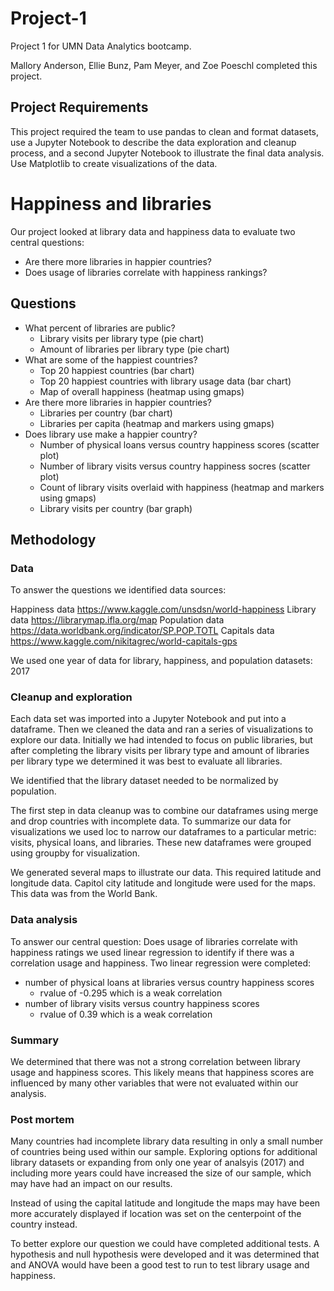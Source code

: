 # Project-1
Project 1 for UMN Data Analytics bootcamp.

Mallory Anderson, Ellie Bunz, Pam Meyer, and Zoe Poeschl completed this project.

## Project Requirements
This project required the team to use pandas to clean and format datasets, use a Jupyter Notebook to describe the data exploration and cleanup process, and a second Jupyter Notebook to illustrate the final data analysis. Use Matplotlib to create visualizations of the data.

# Happiness and libraries
Our project looked at library data and happiness data to evaluate two central questions:
- Are there more libraries in happier countries?
- Does usage of libraries correlate with happiness rankings? 

## Questions
- What percent of libraries are public?
    - Library visits per library type (pie chart)
    - Amount of libraries per library type (pie chart)
- What are some of the happiest countries?
    - Top 20 happiest countries (bar chart)
    - Top 20 happiest countries with library usage data (bar chart)
    - Map of overall happiness (heatmap using gmaps)
- Are there more libraries in happier countries?
    - Libraries per country (bar chart)
    - Libraries per capita (heatmap and markers using gmaps)
- Does library use make a happier country?
    - Number of physical loans versus country happiness scores (scatter plot)
    - Number of library visits versus country happiness socres (scatter plot)
    - Count of library visits overlaid with happiness (heatmap and markers using gmaps)
    - Library visits per country (bar graph)

## Methodology
### Data
To answer the questions we identified data sources: 

Happiness data https://www.kaggle.com/unsdsn/world-happiness
Library data https://librarymap.ifla.org/map
Population data https://data.worldbank.org/indicator/SP.POP.TOTL
Capitals data https://www.kaggle.com/nikitagrec/world-capitals-gps

We used one year of data for library, happiness, and population datasets: 2017

### Cleanup and exploration
Each data set was imported into a Jupyter Notebook and put into a dataframe. Then we cleaned the data and ran a series of visualizations to explore our data. Initially we had intended to focus on public libraries, but after completing the library visits per library type and amount of libraries per library type we determined it was best to evaluate all libraries. 

We identified that the library dataset needed to be normalized by population. 

The first step in data cleanup was to combine our dataframes using merge and drop countries with incomplete data. 
To summarize our data for visualizations we used loc to narrow our dataframes to a particular metric: visits, physical loans, and libraries. These new dataframes were grouped using groupby for visualization. 

We generated several maps to illustrate our data. This required latitude and longitude data. Capitol city latitude and longitude were used for the maps. This data was from the World Bank. 

### Data analysis
To answer our central question: Does usage of libraries correlate with happiness ratings we used linear regression to identify if there was a correlation usage and happiness. Two linear regression were completed: 
- number of physical loans at libraries versus country happiness scores 
    - rvalue of -0.295 which is a weak correlation
- number of library visits versus country happiness scores
    - rvalue of 0.39 which is a weak correlation

### Summary
We determined that there was not a strong correlation between library usage and happiness scores. This likely means that happiness scores are influenced by many other variables that were not evaluated within our analysis.

### Post mortem
Many countries had incomplete library data resulting in only a small number of countries being used within our sample. Exploring options for additional library datasets or expanding from only one year of analsyis (2017) and including more years could have increased the size of our sample, which may have had an impact on our results. 

Instead of using the capital latitude and longitude the maps may have been more accurately displayed if location was set on the centerpoint of the country instead. 

To better explore our question we could have completed additional tests. A hypothesis and null hypothesis were developed and it was determined that and ANOVA would have been a good test to run to test library usage and happiness.

